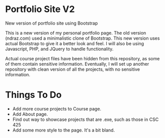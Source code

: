 # Portfolio Site V2
New version of portfolio site using Bootstrap

This is a new version of my personal portfolio page. The old version (ndraz.com) used a minimalistic clone of Bootstrap. 
This new version uses actual Bootstrap to give it a better look and feel.
I will also be using Javascript, PHP, and JQuery to handle functionality.

Actual course project files have been hidden from this repository, as some of them contain sensitive information. 
Eventually, I will set up another repository with clean version of all the projects, with no sensitive information.


# Things To Do
- Add more course projects to Course page.
- Add About page.
- Find out way to showcase projects that are .exe, such as those in CSC 425
- Add some more style to the page. It's a bit bland.
